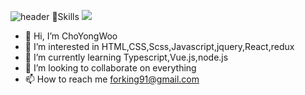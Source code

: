 ![header](https://capsule-render.vercel.app/api?type=waving&color=gradient&height=300&section=header&text=I'm%20YongWoo&fontSize=90)
📖Skills
<img src="https://img.shields.io/badge/JavaScript-#F7DF1E?style=for-the-badge&logo=JavaScript&logoColor=white">
- 👋 Hi, I’m ChoYongWoo
- 👀 I’m interested in HTML,CSS,Scss,Javascript,jquery,React,redux
- 🌱 I’m currently learning Typescript,Vue.js,node.js
- 💞️ I’m looking to collaborate on everything
- 📫 How to reach me forking91@gmail.com


<!---
pomeranian91/pomeranian91 is a ✨ special ✨ repository because its `README.md` (this file) appears on your GitHub profile.
You can click the Preview link to take a look at your changes.
--->
